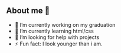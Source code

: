 ## About me 👋

- 🔭 I’m currently working on my graduation
- 🌱 I’m currently learning html/css
- 🤔 I’m looking for help with projects
- ⚡ Fun fact: I look younger than i am.
